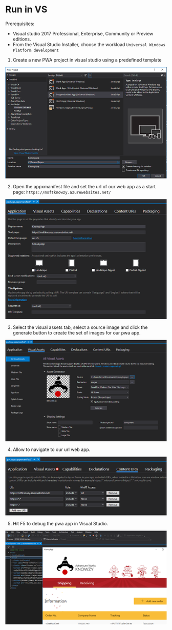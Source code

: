# Run in VS

Prerequisites:
- Visual studio 2017 Professional, Enterprise, Community or Preview editions.
- From the Visual Studio Installer, choose the workload `Universal Windows Platform development`


1. Create a new PWA project in visual studio using a predefined template

<img src="../media/Picture66.png"><br>

2.  Open the appxmanifest file and set the url of our web app as a start page: `https://msftknowzy.azurewebsites.net/`

<img src="../media/Picture67.png"><br>

3. Select the visual assets tab, select a source image and click the generate button to create the set of images for our pwa app.

<img src="../media/Picture68.png"><br>

4. Allow to navigate to our url web app.

<img src="../media/Picture69.png"><br>

5. Hit F5 to debug the pwa app in Visual Studio.

<img src="../media/Picture70.png"><br>
